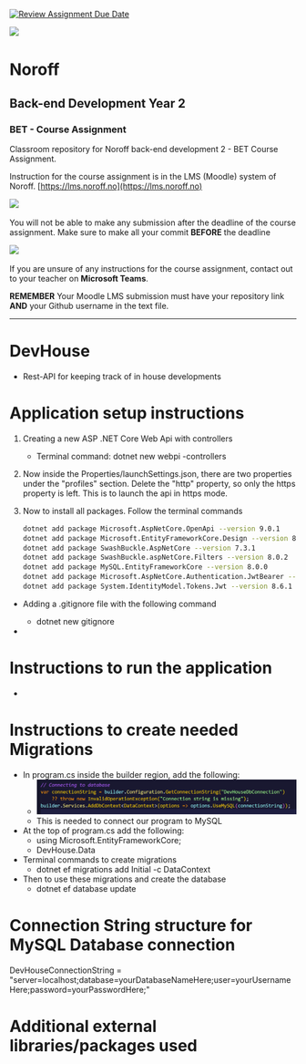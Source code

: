 [![Review Assignment Due Date](https://classroom.github.com/assets/deadline-readme-button-22041afd0340ce965d47ae6ef1cefeee28c7c493a6346c4f15d667ab976d596c.svg)](https://classroom.github.com/a/1Wl7Oawf)

![](http://images.restapi.co.za/pvt/Noroff-64.png)
# Noroff
## Back-end Development Year 2
### BET - Course Assignment 

Classroom repository for Noroff back-end development 2 - BET Course Assignment.

Instruction for the course assignment is in the LMS (Moodle) system of Noroff.
[https://lms.noroff.no](https://lms.noroff.no)

![](http://images.restapi.co.za/pvt/important_icon.png)

You will not be able to make any submission after the deadline of the course assignment. Make sure to make all your commit **BEFORE** the deadline

![](http://images.restapi.co.za/pvt/help_small.png)

If you are unsure of any instructions for the course assignment, contact out to your teacher on **Microsoft Teams**.

**REMEMBER** Your Moodle LMS submission must have your repository link **AND** your Github username in the text file.

---
# DevHouse
- Rest-API for keeping track of in house developments

# Application setup instructions
1. Creating a new ASP .NET Core Web Api with controllers
    - Terminal command: dotnet new webpi -controllers
2. Now inside the Properties/launchSettings.json, there are two properties under the "profiles" section. Delete the "http" property, so only the https property is left. This is to launch the api in https mode.

3. Now to install all packages. Follow the terminal commands
    ``` sh
    dotnet add package Microsoft.AspNetCore.OpenApi --version 9.0.1
    dotnet add package Microsoft.EntityFrameworkCore.Design --version 8.0.0
    dotnet add package SwashBuckle.AspNetCore --version 7.3.1
    dotnet add package SwashBuckle.aspNetCore.Filters --version 8.0.2
    dotnet add package MySQL.EntityFrameworkCore --version 8.0.0
    dotnet add package Microsoft.AspNetCore.Authentication.JwtBearer --version 9.0.3
    dotnet add package System.IdentityModel.Tokens.Jwt --version 8.6.1
    ```

- Adding a .gitignore file with the following command
    - dotnet new gitignore

- 

# Instructions to run the application
- 


# Instructions to create needed Migrations
- In program.cs inside the builder region, add the following:
    - ![Database Connection Example](Images/DbConnectionInProgramFile.png)
    - This is needed to connect our program to MySQL
- At the top of program.cs add the following:
    - using Microsoft.EntityFrameworkCore;
    - DevHouse.Data
- Terminal commands to create migrations
    - dotnet ef migrations add Initial -c DataContext
- Then to use these migrations and create the database
    - dotnet ef database update

# Connection String structure for MySQL Database connection
DevHouseConnectionString = "server=localhost;database=yourDatabaseNameHere;user=yourUsernameHere;password=yourPasswordHere;"

# Additional external libraries/packages used
